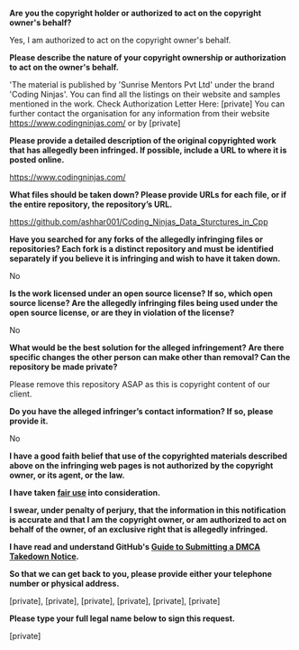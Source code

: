 **Are you the copyright holder or authorized to act on the copyright owner's behalf?**

Yes, I am authorized to act on the copyright owner's behalf.

**Please describe the nature of your copyright ownership or authorization to act on the owner's behalf.**

'The material is published by 'Sunrise Mentors Pvt Ltd' under the brand 'Coding Ninjas'. You can find all the listings on their website and samples mentioned in the work. Check Authorization Letter Here: [private] You can further contact the organisation for any information from their website https://www.codingninjas.com/ or by [private]

**Please provide a detailed description of the original copyrighted work that has allegedly been infringed. If possible, include a URL to where it is posted online.**

https://www.codingninjas.com/

**What files should be taken down? Please provide URLs for each file, or if the entire repository, the repository’s URL.**

https://github.com/ashhar001/Coding_Ninjas_Data_Sturctures_in_Cpp

**Have you searched for any forks of the allegedly infringing files or repositories? Each fork is a distinct repository and must be identified separately if you believe it is infringing and wish to have it taken down.**

No

**Is the work licensed under an open source license? If so, which open source license? Are the allegedly infringing files being used under the open source license, or are they in violation of the license?**

No

**What would be the best solution for the alleged infringement? Are there specific changes the other person can make other than removal? Can the repository be made private?**

Please remove this repository ASAP as this is copyright content of our client.

**Do you have the alleged infringer’s contact information? If so, please provide it.**

No

**I have a good faith belief that use of the copyrighted materials described above on the infringing web pages is not authorized by the copyright owner, or its agent, or the law.**

**I have taken <a href="https://www.lumendatabase.org/topics/22">fair use</a> into consideration.**

**I swear, under penalty of perjury, that the information in this notification is accurate and that I am the copyright owner, or am authorized to act on behalf of the owner, of an exclusive right that is allegedly infringed.**

**I have read and understand GitHub's <a href="https://docs.github.com/articles/guide-to-submitting-a-dmca-takedown-notice/">Guide to Submitting a DMCA Takedown Notice</a>.**

**So that we can get back to you, please provide either your telephone number or physical address.**

[private], [private], [private], [private], [private], [private]

**Please type your full legal name below to sign this request.**

[private]
